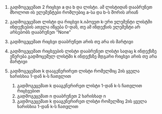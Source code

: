 1. გადმოგეცემათ 2 რიცხვი a და b და ლისტი. ამ ლისტიდან დააბრუნეთ მხოლოთ ის ელემენტები რომლებიც a-სა და b-ს შორის არიან

2. გადმოგეცემათ ლისტი და რიცხვი k.იპოვეთ k-ური ელემენტი ლისტში ინდექსების ათვლა იწყება 0-დან, თუ ამ ინდექსის ელემენტი არ არსებობს დააბრუნეთ "None"

3. გადმოგეცემათ რიცხვი დააბრუნეთ არის თუ არა ის მარტივი

4. გადმოგეცემათ რიცხვების ლისტი დააბრუნეთ ლისტი სადაც k ინდექსზე ეწერება გადმოცემულ ლისტში k ინდექსზე მდგარი რიცხვი არის თუ არა მარტივი

5. გადმოგეცემათ k დააგენერირეთ ლისტი რომელშიც 2ის ყველა ხარისხია 1-დან k-ს ჩათვლით
    1. გადმოგეცემათ k დააგენერირეთ ლისტი 1-დან k-ს ჩათვლით რიცხვებით
    2. გადმოგეცემათ n დააბრუნეთ 2 ხარისხად n
    3. გადმოგეცემათ k დააგენერირეთ ლისტი რომელშიც 2ის ყველა ხარისხია 1-დან k-ს ჩათვლით